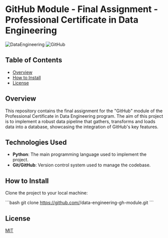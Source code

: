 # GitHub Module - Final Assignment - Professional Certificate in Data Engineering

![DataEngineering](https://img.shields.io/badge/Data-Engineering-blue)
![GitHub](https://img.shields.io/badge/GitHub-Module-orange)


## Table of Contents

- [Overview](#overview)
- [How to Install](#how-to-install)
- [License](#license)

## Overview

This repository contains the final assignment for the "GitHub" module of the Professional Certificate in Data Engineering program. The aim of this project is to implement a robust data pipeline that gathers, transforms and loads data into a database, showcasing the integration of GitHub's key features.

## Technologies Used

- **Python**: The main programming language used to implement the project.
- **Git/GitHub**: Version control system used to manage the codebase.


## How to Install

Clone the project to your local machine:

\```bash
git clone https://github.com/<username>/data-engineering-gh-module.git
\```


## License

[MIT](https://choosealicense.com/licenses/mit/)


